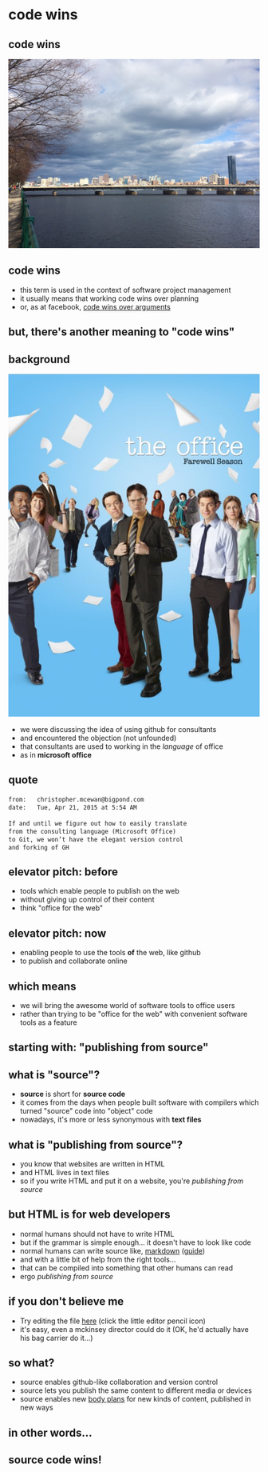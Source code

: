 # code wins

## code wins
![](/images/boston.jpg)

## code wins
- this term is used in the context of software project management
- it usually means that working code wins over planning
- or, as at facebook, [code wins over arguments][1]

[1]: http://www.slate.com/blogs/browbeat/2012/02/01/facebook_s_ipo_filing_reveals_how_zuckerberg_and_his_employees_talk.html

## but, there's another meaning to "code wins"

## background
![](/images/office.jpg "height=350 align=right")
- we were discussing the idea of using github for consultants
- and encountered the objection (not unfounded)
- that consultants are used to working in the *language* of office
- as in **microsoft office**


## quote
```text
from:	christopher.mcewan@bigpond.com
date:	Tue, Apr 21, 2015 at 5:54 AM

If and until we figure out how to easily translate
from the consulting language (Microsoft Office)
to Git, we won’t have the elegant version control
and forking of GH
```

## elevator pitch: before
- tools which enable people to publish on the web
- without giving up control of their content
- think "office for the web"

## elevator pitch: now
- enabling people to use the tools **of** the web, like github
- to publish and collaborate online

## which means
- we will bring the awesome world of software tools to office users
- rather than trying to be "office for the web" with convenient software tools as a feature

## starting with: "publishing from source"

## what is "source"?
- **source** is short for **source code**
- it comes from the days when people built software with compilers
  which turned "source" code into "object" code
- nowadays, it's more or less synonymous with **text files**

## what is "publishing from source"?
- you know that websites are written in HTML
- and HTML lives in text files
- so if you write HTML and put it on a website, you're *publishing from source*

## but HTML is for web developers
- normal humans should not have to write HTML
- but if the grammar is simple enough... it doesn't have to look like code
- normal humans can write source like,
  [markdown](https://help.github.com/articles/markdown-basics/)
  ([guide](https://guides.github.com/features/mastering-markdown/))
- and with a little bit of help from the right tools...
- that can be compiled into something that other humans can read
- ergo *publishing from source*

## if you don't believe me
- Try editing the file [here]()
  (click the little editor pencil icon)
- it's easy, even a mckinsey director could do it
  (OK, he'd actually have his bag carrier do it...)

## so what?
- source enables github-like collaboration and version control
- source lets you publish the same content to different media or devices
- source enables new [body plans](http://en.wikipedia.org/wiki/Body_plan)
  for new kinds of content, published in new ways

## in other words...

## source code wins!
